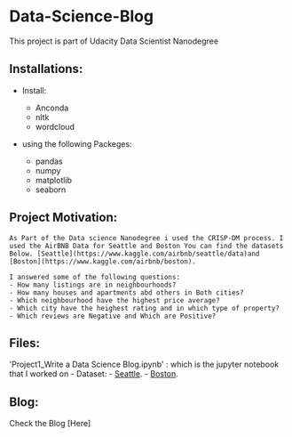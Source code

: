 # Data-Science-Blog
This project is part of Udacity Data Scientist Nanodegree 

## Installations:
  - Install:
    - Anconda
    - nltk
    - wordcloud
    
  - using the following Packeges:
    - pandas
    - numpy
    - matplotlib
    - seaborn
## Project Motivation:
    As Part of the Data science Nanodegree i used the CRISP-DM process. I used the AirBNB Data for Seattle and Boston You can find the datasets Below. [Seattle](https://www.kaggle.com/airbnb/seattle/data)and [Boston](https://www.kaggle.com/airbnb/boston).
    
    I answered some of the following questions:
    - How many listings are in neighbourhoods?
    - How many houses and apartments abd others in Both cities?
    - Which neighbourhood have the highest price average?
    - Which city have the heighest rating and in which type of property?
    - Which reviews are Negative and Which are Positive?
## Files:
'Project1_Write a Data Science Blog.ipynb' : which is the jupyter notebook that I worked on 
    - Dataset:
    - [Seattle](https://www.kaggle.com/airbnb/seattle/data).
    - [Boston](https://www.kaggle.com/airbnb/boston).
## Blog:
Check the Blog [Here]

